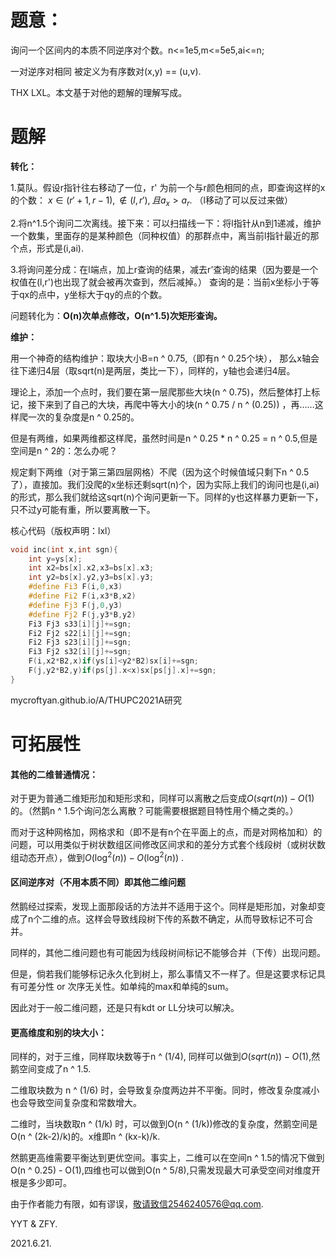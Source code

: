 # 题意：

询问一个区间内的本质不同逆序对个数。n<=1e5,m<=5e5,ai<=n;

一对逆序对相同 被定义为有序数对(x,y) == (u,v).

THX LXL。本文基于对他的题解的理解写成。



# 题解

**转化：**

1.莫队。假设r指针往右移动了一位，r' 为前一个与r颜色相同的点，即查询这样的x的个数：
$x\in (r'+1,r-1), \notin (l,r'), 且a_x>a_r$.
（l移动了可以反过来做）

2.将n^1.5个询问二次离线。接下来：可以扫描线一下：将l指针从n到1递减，维护一个数集，里面存的是某种颜色（同种权值）的那群点中，离当前l指针最近的那个点，形式是(i,ai).

3.将询问差分成：在l端点，加上r查询的结果，减去r’查询的结果（因为要是一个权值在(l,r')也出现了就会被再次查到，然后减掉。）
查询的是：当前x坐标小于等于qx的点中，y坐标大于qy的点的个数。



问题转化为：**O(n)次单点修改，O(n^1.5)次矩形查询。**

**维护：**

用一个神奇的结构维护：取块大小B=n ^ 0.75,（即有n ^ 0.25个块）， 那么x轴会往下递归4层（取sqrt(n)是两层，类比一下），同样的，y轴也会递归4层。

理论上，添加一个点时，我们要在第一层爬那些大块(n ^ 0.75)，然后整体打上标记，接下来到了自己的大块，再爬中等大小的块(n ^ 0.75 / n ^ (0.25)) ，再……这样爬一次的复杂度是n ^ 0.25的。

但是有两维，如果两维都这样爬，虽然时间是n ^ 0.25 * n ^ 0.25 = n ^ 0.5,但是空间是n ^ 2的：怎么办呢？

规定剩下两维（对于第三第四层网格）不爬（因为这个时候值域只剩下n ^ 0.5了），直接加。我们没爬的x坐标还剩sqrt(n)个，因为实际上我们的询问也是(i,ai)的形式，那么我们就给这sqrt(n)个询问更新一下。同样的y也这样暴力更新一下，只不过y可能有重，所以要离散一下。

核心代码（版权声明：lxl）

```cpp
void inc(int x,int sgn){
	int y=ys[x];
	int x2=bs[x].x2,x3=bs[x].x3;
	int y2=bs[x].y2,y3=bs[x].y3;
	#define Fi3 F(i,0,x3)
	#define Fi2 F(i,x3*B,x2)
	#define Fj3 F(j,0,y3)
	#define Fj2 F(j,y3*B,y2)
	Fi3 Fj3 s33[i][j]+=sgn;
	Fi2 Fj2 s22[i][j]+=sgn;
	Fi2 Fj3 s23[i][j]+=sgn;
	Fi3 Fj2 s32[i][j]+=sgn;
	F(i,x2*B2,x)if(ys[i]<y2*B2)sx[i]+=sgn;
	F(j,y2*B2,y)if(ps[j].x<x)sx[ps[j].x]+=sgn;
}
```

mycroftyan.github.io/A/THUPC2021A研究

# 可拓展性

#### 其他的二维普通情况：

对于更为普通二维矩形加和矩形求和，同样可以离散之后变成$O(sqrt(n))-O(1)$的。（然鹅n ^ 1.5个询问怎么离散？可能需要根据题目特性用个桶之类的。）

而对于这种网格加，网格求和（即不是有n个在平面上的点，而是对网格加和）的问题，可以用类似于树状数组区间修改区间求和的差分方式套个线段树（或树状数组动态开点），做到$O(\log^2(n)) - O(\log^2(n))$ .

#### 区间逆序对（不用本质不同）即其他二维问题

然鹅经过探索，发现上面那段话的方法并不适用于这个。同样是矩形加，对象却变成了n个二维的点。这样会导致线段树下传的系数不确定，从而导致标记不可合并。

同样的，其他二维问题也有可能因为线段树间标记不能够合并（下传）出现问题。

但是，倘若我们能够标记永久化到树上，那么事情又不一样了。但是这要求标记具有可差分性 or 次序无关性。如单纯的max和单纯的sum。

因此对于一般二维问题，还是只有kdt or LL分块可以解决。

#### 更高维度和别的块大小：

同样的，对于三维，同样取块数等于n ^ (1/4),  同样可以做到$O(sqrt(n))-O(1)$,然鹅空间变成了n ^ 1.5.

二维取块数为 n ^ (1/6) 时，会导致复杂度两边并不平衡。同时，修改复杂度减小也会导致空间复杂度和常数增大。

二维时，当块数取n ^ (1/k) 时，可以做到O(n ^ (1/k))修改的复杂度，然鹅空间是O(n ^ (2k-2)/k)的。x维即n ^ (kx-k)/k.

然鹅更高维需要平衡达到更优空间。事实上，二维可以在空间n ^ 1.5的情况下做到O(n ^ 0.25) - O(1),四维也可以做到O(n ^ 5/8),只需发现最大可承受空间对维度开根是多少即可。









由于作者能力有限，如有谬误，敬请致信2546240576@qq.com.

YYT & ZFY.

2021.6.21.